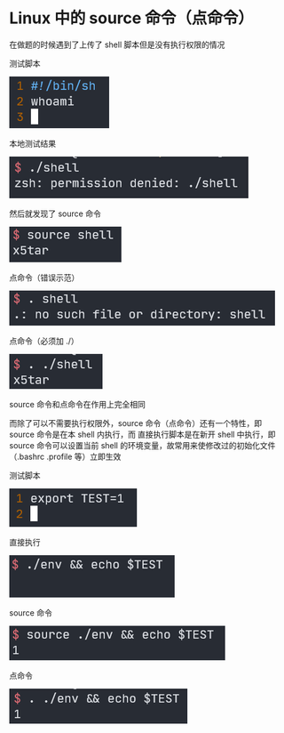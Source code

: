 # Linux 中的 source 命令（点命令）


在做题的时候遇到了上传了 shell 脚本但是没有执行权限的情况

测试脚本

![shell](shell.png "测试脚本")

本地测试结果

![denied](denied.png "没有执行权限")

然后就发现了 source 命令

![source](source.png "使用 source 命令")

点命令（错误示范）

![dot_error](dot_error.png "点命令的错误用法")

点命令（必须加 ./）

![dot](dot.png "正确使用点命令")

source 命令和点命令在作用上完全相同

而除了可以不需要执行权限外，source 命令（点命令）还有一个特性，即 source 命令是在本 shell 内执行，而 直接执行脚本是在新开 shell 中执行，即 source 命令可以设置当前 shell 的环境变量，故常用来使修改过的初始化文件（.bashrc .profile 等）立即生效

测试脚本

![env](env.png "环境变量测试脚本")

直接执行

![env_shell](env_shell.png "直接执行")

source 命令

![env_source](env_source.png "使用 source 命令执行")

点命令

![env_dot](env_dot.png "使用点命令执行")
